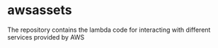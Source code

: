 # awsassets
The repository contains the lambda code for interacting with different services provided by AWS
